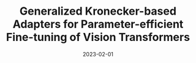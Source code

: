 ---
title: "Generalized Kronecker-based Adapters for Parameter-efficient Fine-tuning of Vision Transformers"
collection: publications
permalink: /publication/2009-10-01-paper-title-number-2
excerpt: 
date: 2023-02-01
venue: CRV
paperurl: https://arxiv.org/abs/2109.14710
citation: 'Ali Edalati, Marawan Gamal Abdel Hameed and Ali Mosleh &quot;Generalized Kronecker-based Adapters for Parameter-efficient Fine-tuning of Vision Transformers.&quot; In CRV, 2023.'
---